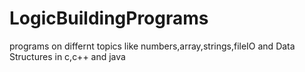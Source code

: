 # LogicBuildingPrograms
programs on differnt topics like numbers,array,strings,fileIO and Data Structures in c,c++ and java
